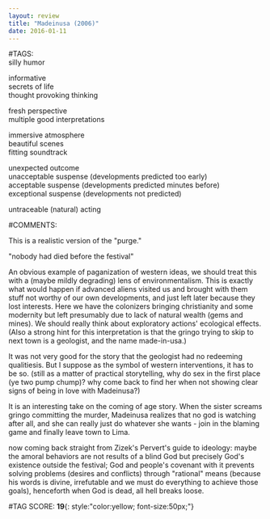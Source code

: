 ```yaml
---  
layout: review  
title: "Madeinusa (2006)"  
date: 2016-01-11  
---  
```

  
#TAGS:  
silly humor  
  
informative  
secrets of life  
thought provoking thinking  
  
fresh perspective  
multiple good interpretations  
  
immersive atmosphere  
beautiful scenes  
fitting soundtrack  
  
unexpected outcome  
unacceptable suspense (developments predicted too early)  
acceptable suspense (developments predicted minutes before)  
exceptional suspense (developments not predicted)  
  
untraceable (natural) acting  
  
#COMMENTS:  
  
This is a realistic version of the "purge."  
  
"nobody had died before the festival"  
  
An obvious example of paganization of western ideas, we should treat this with a (maybe mildly degrading) lens of environmentalism. This is exactly what would happen if advanced aliens visited us and brought with them stuff not worthy of our own developments, and just left later because they lost interests. Here we have the colonizers bringing christianity and some modernity but left presumably due to lack of natural wealth (gems and mines). We should really think about exploratory actions' ecological effects. (Also a strong hint for this interpretation is that the gringo trying to skip to next town is a geologist, and the name made-in-usa.)  
  
It was not very good for the story that the geologist had no redeeming qualitiesis. But I suppose as the symbol of western interventions, it has to be so. (still as a matter of practical storytelling, why do sex in the first place (ye two pump chump)? why come back to find her when not showing clear signs of being in love with Madeinusa?)  
  
It is an interesting take on the coming of age story. When the sister screams gringo committing the murder, Madeinusa realizes that no god is watching after all, and she can really just do whatever she wants - join in the blaming game and finally leave town to Lima.  
  
now coming back straight from Zizek's Pervert's guide to ideology: maybe the amoral behaviors are not results of a blind God but precisely God's existence outside the festival; God and people's covenant with it prevents solving problems (desires and conflicts) through "rational" means (because his words is divine, irrefutable and we must do everything to achieve those goals), henceforth when God is dead, all hell breaks loose.  
  
  
  
  
  
#TAG SCORE: **19**{: style:"color:yellow; font-size:50px;"}  

